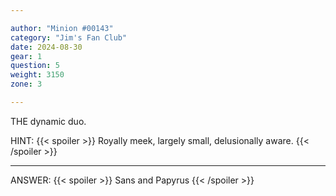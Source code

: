 ```yaml
---

author: "Minion #00143"
category: "Jim's Fan Club"
date: 2024-08-30
gear: 1
question: 5
weight: 3150
zone: 3

---
```


THE dynamic duo.

HINT: {{< spoiler >}} Royally meek, largely small, delusionally aware. {{< /spoiler >}}

---

ANSWER: {{< spoiler >}} Sans and Papyrus {{< /spoiler >}}

